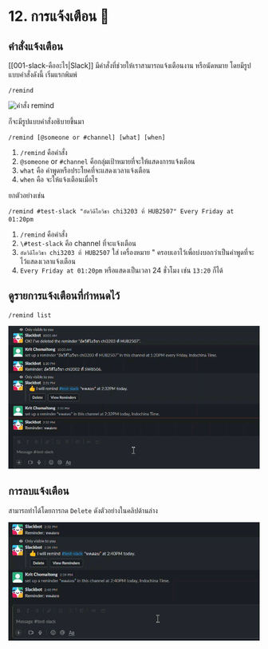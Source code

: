 # 12. การแจ้งเตือน 🔔

## คำสั่งแจ้งเตือน

[[001-slack-คืออะไร|Slack]] มีคำสั่งที่ช่วยให้เราสามารถแจ้งเตือนงาน หรือนัดหมาย โดยมีรูปแบบคำสั่งดังนี้ เริ่มแรกพิมพ์ 

```
/remind
```

![คำสั่ง remind](https://d34u8crftukxnk.cloudfront.net/slackpress/prod/sites/6/remind-command.jpg)

ก็จะมีรูปแบบคำสั่งอธิบายขึ้นมา

```
/remind [@someone or #channel] [what] [when]
```

1. `/remind` คือคำสั่ง
2. `@someone` or `#channel` คือกลุ่มเป้าหมายที่จะให้แสดงการแจ้งเตือน
3. `what` คือ คำพูดหรือประโยคที่จะแสดงเวลาแจ้งเตือน 
4. `when` คือ จะให้แจ้งเตือนเมื่อไร 

ยกตัวอย่างเช่น 

```
/remind #test-slack "อัดวิดีโอวิชา chi3203 ที่ HUB2507" Every Friday at 01:20pm
```

1. `/remind` คือคำสั่ง
2. `\#test-slack` คือ channel ที่จะแจ้งเตือน
3. `อัดวิดีโอวิชา chi3203 ที่ HUB2507` ใส่ เครื่องหมาย  "  ครอบเอาไว้เพื่อบ่งบอกว่าเป็นคำพูดที่จะไว้แสดงเวลาแจ้งเตือน
4. `Every Friday at 01:20pm` หรือแสดงเป็นเวลา 24 ชั่วโมง เช่น `13:20` ก็ได้

## ดูรายการแจ้งเตือนที่กำหนดไว้

```
/remind list
```

![reminder list](../images/2023-01-30_14-43-11.gif)

## การลบแจ้งเตือน

สามารถทำได้โดยการกด `Delete` ดังตัวอย่างในคลิปด้านล่าง

![การลบแจ้งเตือน](../images/2023-01-30_14-47-24.gif)
